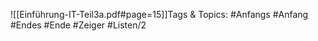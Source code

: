 
![[Einführung-IT-Teil3a.pdf#page=15]]Tags & Topics:
   #Anfangs
   #Anfang
   #Endes
   #Ende
   #Zeiger
   #Listen/2